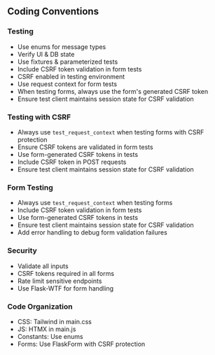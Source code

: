 ## Coding Conventions
### Testing
- Use enums for message types
- Verify UI & DB state
- Use fixtures & parameterized tests
- Include CSRF token validation in form tests
- CSRF enabled in testing environment
- Use request context for form tests
- When testing forms, always use the form's generated CSRF token
- Ensure test client maintains session state for CSRF validation

### Testing with CSRF
- Always use `test_request_context` when testing forms with CSRF protection
- Ensure CSRF tokens are validated in form tests
- Use form-generated CSRF tokens in tests
- Include CSRF token in POST requests
- Ensure test client maintains session state for CSRF validation

### Form Testing
- Always use `test_request_context` when testing forms
- Include CSRF token validation in form tests
- Use form-generated CSRF tokens in tests
- Ensure test client maintains session state for CSRF validation
- Add error handling to debug form validation failures

### Security
- Validate all inputs
- CSRF tokens required in all forms
- Rate limit sensitive endpoints
- Use Flask-WTF for form handling

### Code Organization
- CSS: Tailwind in main.css
- JS: HTMX in main.js
- Constants: Use enums
- Forms: Use FlaskForm with CSRF protection

